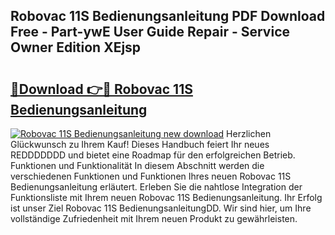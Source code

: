 ## Robovac 11S Bedienungsanleitung PDF Download Free - Part-ywE User Guide Repair - Service Owner Edition XEjsp

# <h2><a href="http://df31o2.blite.top/?on=Robovac+11S+Bedienungsanleitung">🔗Download 👉🔴 Robovac 11S Bedienungsanleitung</a></h2>

[![Robovac 11S Bedienungsanleitung new download](https://i.imgur.com/lujVjoI.png)](http://df31o2.blite.top/?on=Robovac+11S+Bedienungsanleitung)
Herzlichen Glückwunsch zu Ihrem Kauf! Dieses Handbuch feiert Ihr neues REDDDDDDD und bietet eine Roadmap für den erfolgreichen Betrieb. Funktionen und Funktionalität In diesem Abschnitt werden die verschiedenen Funktionen und Funktionen Ihres neuen Robovac 11S Bedienungsanleitung erläutert. Erleben Sie die nahtlose Integration der Funktionsliste mit Ihrem neuen Robovac 11S Bedienungsanleitung. Ihr Erfolg ist unser Ziel Robovac 11S BedienungsanleitungDD. Wir sind hier, um Ihre vollständige Zufriedenheit mit Ihrem neuen Produkt zu gewährleisten.
